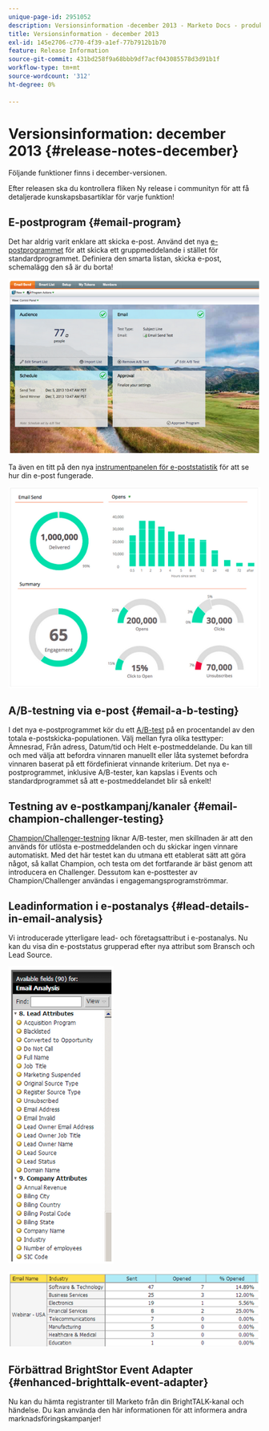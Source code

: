 ```yaml
---
unique-page-id: 2951052
description: Versionsinformation -december 2013 - Marketo Docs - produktdokumentation
title: Versionsinformation - december 2013
exl-id: 145e2706-c770-4f39-a1ef-77b7912b1b70
feature: Release Information
source-git-commit: 431bd258f9a68bbb9df7acf043085578d3d91b1f
workflow-type: tm+mt
source-wordcount: '312'
ht-degree: 0%

---
```


# Versionsinformation: december 2013 {#release-notes-december}

Följande funktioner finns i december-versionen.

Efter releasen ska du kontrollera fliken Ny release i communityn för att få detaljerade kunskapsbasartiklar för varje funktion!

## E-postprogram {#email-program}

Det har aldrig varit enklare att skicka e-post. Använd det nya [e-postprogrammet](/help/marketo/product-docs/email-marketing/email-programs/creating-an-email-program/understanding-email-programs.md) för att skicka ett gruppmeddelande i stället för standardprogrammet. Definiera den smarta listan, skicka e-post, schemalägg den så är du borta!

![](assets/image2014-9-22-17-3a19-3a55.png)

Ta även en titt på den nya [instrumentpanelen för e-poststatistik](/help/marketo/product-docs/email-marketing/email-programs/email-program-data/view-the-email-program-dashboard.md) för att se hur din e-post fungerade.

![](assets/image2014-9-22-17-3a20-3a14.png)

## A/B-testning via e-post {#email-a-b-testing}

I det nya e-postprogrammet kör du ett [A/B-test](/help/marketo/product-docs/email-marketing/email-programs/email-program-actions/email-test-a-b-test/add-an-a-b-test.md) på en procentandel av den totala e-postskicka-populationen. Välj mellan fyra olika testtyper: Ämnesrad, Från adress, Datum/tid och Helt e-postmeddelande. Du kan till och med välja att befordra vinnaren manuellt eller låta systemet befordra vinnaren baserat på ett fördefinierat vinnande kriterium. Det nya e-postprogrammet, inklusive A/B-tester, kan kapslas i Events och standardprogrammet så att e-postmeddelandet blir så enkelt!

## Testning av e-postkampanj/kanaler {#email-champion-challenger-testing}

[Champion/Challenger-testning](/help/marketo/product-docs/email-marketing/general/functions-in-the-editor/email-tests-champion-challenger/add-an-email-champion-challenger.md) liknar A/B-tester, men skillnaden är att den används för utlösta e-postmeddelanden och du skickar ingen vinnare automatiskt. Med det här testet kan du utmana ett etablerat sätt att göra något, så kallat Champion, och testa om det fortfarande är bäst genom att introducera en Challenger. Dessutom kan e-posttester av Champion/Challenger användas i engagemangsprogramströmmar.

## Leadinformation i e-postanalys {#lead-details-in-email-analysis}

Vi introducerade ytterligare lead- och företagsattribut i e-postanalys. Nu kan du visa din e-poststatus grupperad efter nya attribut som Bransch och Lead Source.

![](assets/image2014-9-22-17-3a20-3a43.png)

![](assets/image2014-9-22-17-3a21-3a18.png)

## Förbättrad BrightStor Event Adapter {#enhanced-brighttalk-event-adapter}

Nu kan du hämta registranter till Marketo från din BrightTALK-kanal och händelse. Du kan använda den här informationen för att informera andra marknadsföringskampanjer!
